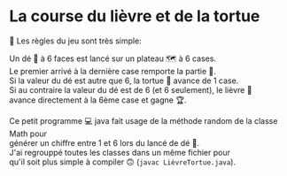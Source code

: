 # La course du lièvre et de la tortue

📖 Les règles du jeu sont très simple:

Un dé 🎲 à 6 faces est lancé sur un plateau 🗺️  à 6 cases.\
Le premier arrivé à la dernière case remporte la partie 🤩.\
Si la valeur du dé est autre que 6, la tortue 🐢 avance de 1 case.\
Si au contraire la valeur du dé est de 6 (et 6 seulement), le lièvre 🐇\
avance directement à la 6ème case et gagne 🏆.


Ce petit programme 💻 java fait usage de la méthode random de la classe Math pour\
générer un chiffre entre 1 et 6 lors du lancé de dé 🎲.\
J'ai regrouppé toutes les classes dans un même fichier pour\
qu'il soit plus simple à compiler 🙃 (`javac LièvreTortue.java`).
